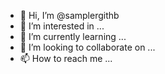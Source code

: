 - 👋 Hi, I’m @samplergithb
- 👀 I’m interested in ...
- 🌱 I’m currently learning ...
- 💞️ I’m looking to collaborate on ...
- 📫 How to reach me ...

<!---
samplergithb/samplergithb is a ✨ special ✨ repository because its `README.md` (this file) appears on your GitHub profile.
You can click the Preview link to take a look at your changes.
--->
